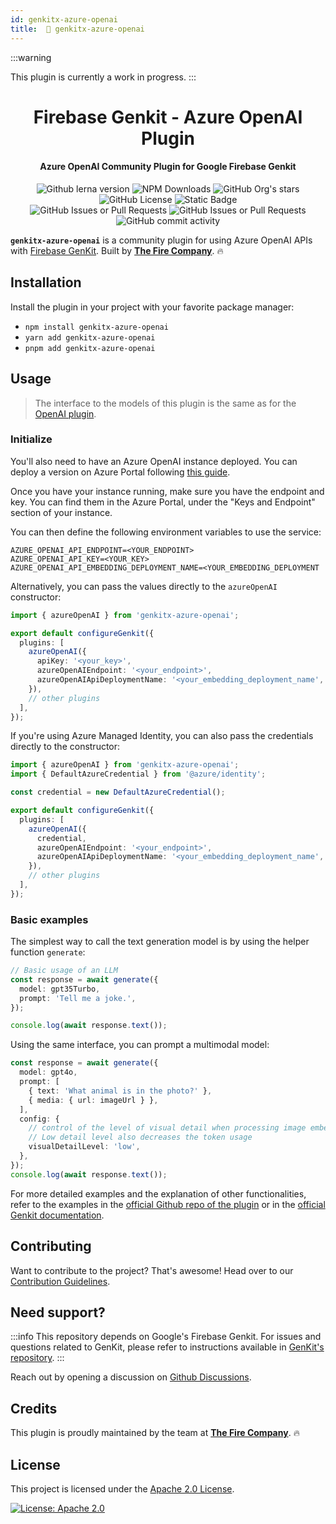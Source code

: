```yaml
---
id: genkitx-azure-openai
title:  🚧 genkitx-azure-openai
---
```


:::warning

This plugin is currently a work in progress.
:::

<h1 align="center">
   Firebase Genkit - Azure OpenAI Plugin
</h1>

<h4 align="center">Azure OpenAI Community Plugin for Google Firebase Genkit</h4>

<div align="center">
   <img alt="Github lerna version" src="https://img.shields.io/github/lerna-json/v/TheFireCo/genkit-plugins?label=version"/>
   <img alt="NPM Downloads" src="https://img.shields.io/npm/dw/genkitx-azure-openai"/>
   <img alt="GitHub Org's stars" src="https://img.shields.io/github/stars/TheFireCo?style=social"/>
   <img alt="GitHub License" src="https://img.shields.io/github/license/TheFireCo/genkit-plugins"/>
   <img alt="Static Badge" src="https://img.shields.io/badge/yes-a?label=maintained"/>
</div>

<div align="center">
   <img alt="GitHub Issues or Pull Requests" src="https://img.shields.io/github/issues/TheFireCo/genkit-plugins?color=blue"/>
   <img alt="GitHub Issues or Pull Requests" src="https://img.shields.io/github/issues-pr/TheFireCo/genkit-plugins?color=blue"/>
   <img alt="GitHub commit activity" src="https://img.shields.io/github/commit-activity/m/TheFireCo/genkit-plugins"/>
</div>

**`genkitx-azure-openai`** is a community plugin for using Azure OpenAI APIs with
[Firebase GenKit](https://github.com/firebase/genkit). Built by [**The Fire Company**](https://github.com/TheFireCo). 🔥

## Installation

Install the plugin in your project with your favorite package manager:

- `npm install genkitx-azure-openai`
- `yarn add genkitx-azure-openai`
- `pnpm add genkitx-azure-openai`

## Usage

> The interface to the models of this plugin is the same as for the [OpenAI plugin](openai.md).

### Initialize

You'll also need to have an Azure OpenAI instance deployed. You can deploy a version on Azure Portal following [this guide](https://learn.microsoft.com/azure/ai-services/openai/how-to/create-resource?pivots=web-portal).

Once you have your instance running, make sure you have the endpoint and key. You can find them in the Azure Portal, under the "Keys and Endpoint" section of your instance.

You can then define the following environment variables to use the service:

```
AZURE_OPENAI_API_ENDPOINT=<YOUR_ENDPOINT>
AZURE_OPENAI_API_KEY=<YOUR_KEY>
AZURE_OPENAI_API_EMBEDDING_DEPLOYMENT_NAME=<YOUR_EMBEDDING_DEPLOYMENT
```

Alternatively, you can pass the values directly to the `azureOpenAI` constructor:

```typescript
import { azureOpenAI } from 'genkitx-azure-openai';

export default configureGenkit({
  plugins: [
    azureOpenAI({
      apiKey: '<your_key>',
      azureOpenAIEndpoint: '<your_endpoint>',
      azureOpenAIApiDeploymentName: '<your_embedding_deployment_name',
    }),
    // other plugins
  ],
});
```

If you're using Azure Managed Identity, you can also pass the credentials directly to the constructor:

```typescript
import { azureOpenAI } from 'genkitx-azure-openai';
import { DefaultAzureCredential } from '@azure/identity';

const credential = new DefaultAzureCredential();

export default configureGenkit({
  plugins: [
    azureOpenAI({
      credential,
      azureOpenAIEndpoint: '<your_endpoint>',
      azureOpenAIApiDeploymentName: '<your_embedding_deployment_name',
    }),
    // other plugins
  ],
});
```

### Basic examples

The simplest way to call the text generation model is by using the helper function `generate`:

```typescript
// Basic usage of an LLM
const response = await generate({
  model: gpt35Turbo,
  prompt: 'Tell me a joke.',
});

console.log(await response.text());
```

Using the same interface, you can prompt a multimodal model:

```typescript
const response = await generate({
  model: gpt4o,
  prompt: [
    { text: 'What animal is in the photo?' },
    { media: { url: imageUrl } },
  ],
  config: {
    // control of the level of visual detail when processing image embeddings
    // Low detail level also decreases the token usage
    visualDetailLevel: 'low',
  },
});
console.log(await response.text());
```

For more detailed examples and the explanation of other functionalities, refer to the examples in the [official Github repo of the plugin](https://github.com/TheFireCo/genkit-plugins/blob/main/examples/README.md) or in the [official Genkit documentation](https://firebase.google.com/docs/genkit/get-started).

## Contributing

Want to contribute to the project? That's awesome! Head over to our [Contribution Guidelines](https://github.com/TheFireCo/genkit-plugins/blob/main/CONTRIBUTING.md).

## Need support?

:::info
This repository depends on Google's Firebase Genkit. For issues and questions related to GenKit, please refer to instructions available in [GenKit's repository](https://github.com/firebase/genkit).
:::

Reach out by opening a discussion on [Github Discussions](https://github.com/TheFireCo/genkit-plugins/discussions).

## Credits

This plugin is proudly maintained by the team at [**The Fire Company**](https://github.com/TheFireCo). 🔥

## License

This project is licensed under the [Apache 2.0 License](https://github.com/TheFireCo/genkit-plugins/blob/main/LICENSE).

[![License: Apache 2.0](https://img.shields.io/badge/License-Apache%202%2E0-lightgrey.svg)](https://github.com/TheFireCo/genkit-plugins/blob/main/LICENSE)
